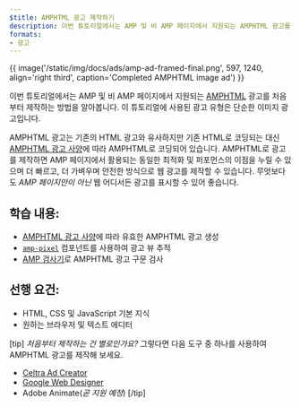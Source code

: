 ```yaml
---
$title: AMPHTML 광고 제작하기
description: 이번 튜토리얼에서는 AMP 및 비 AMP 페이지에서 지원되는 AMPHTML 광고를 처음부터 제작하는 방법을 알아봅니다.
formats:
- 광고
---
```


{{ image('/static/img/docs/ads/amp-ad-framed-final.png', 597, 1240, align='right third', caption='Completed AMPHTML image ad') }}

이번 튜토리얼에서는 AMP 및 비 AMP 페이지에서 지원되는 [AMPHTML](../../../../documentation/guides-and-tutorials/learn/intro-to-amphtml-ads.md) 광고를 처음부터 제작하는 방법을 알아봅니다. 이 튜토리얼에 사용된 광고 유형은 단순한 이미지 광고입니다.

AMPHTML 광고는 기존의 HTML 광고와 유사하지만 기존 HTML로 코딩되는 대신 [AMPHTML 광고 사양](../../../../documentation/guides-and-tutorials/learn/a4a_spec.md)에 따라 AMPHTML로 코딩되어 있습니다. AMPHTML로 광고를 제작하면 AMP 페이지에서 활용되는 동일한 최적화 및 퍼포먼스의 이점을 누릴 수 있으며 더 빠르고, 더 가벼우며 안전한 방식으로 웹 광고를 제작할 수 있습니다. 무엇보다도 *AMP 페이지만이 아닌* 웹 어디서든 광고를 표시할 수 있어 좋습니다.

## 학습 내용:

- [AMPHTML 광고 사양](../../../../documentation/guides-and-tutorials/learn/a4a_spec.md)에 따라 유효한 AMPHTML 광고 생성
- [`amp-pixel`](../../../../documentation/components/reference/amp-pixel.md) 컴포넌트를 사용하여 광고 뷰 추적
- [AMP 검사기](https://validator.ampproject.org/#htmlFormat=AMP4ADS)로 AMPHTML 광고 구문 검사

## 선행 요건:

- HTML, CSS 및 JavaScript 기본 지식
- 원하는 브라우저 및 텍스트 에디터

[tip] *처음부터 제작하는 건 별로인가요?*  그렇다면 다음 도구 중 하나를 사용하여 AMPHTML 광고를 제작해 보세요.

- [Celtra Ad Creator](http://www.prnewswire.com/news-releases/celtra-partners-with-the-amp-project-showcases-amp-ad-creation-at-google-io-event-300459514.html)
- [Google Web Designer](https://support.google.com/webdesigner/answer/7529856)
- Adobe Animate(*곧 지원 예정*) [/tip]

